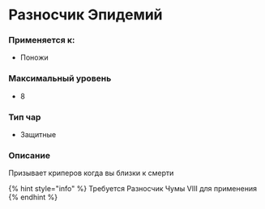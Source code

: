 # Разносчик Эпидемий

### Применяется к:

* Поножи

### Максимальный уровень&#x20;

* 8

### Тип чар

* Защитные

### Описание&#x20;

Призывает криперов когда вы близки к смерти

{% hint style="info" %}
Требуется Разносчик Чумы VIII для применения
{% endhint %}

